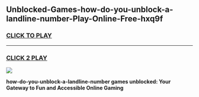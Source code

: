 
## Unblocked-Games-how-do-you-unblock-a-landline-number-Play-Online-Free-hxq9f
<h3>
<a href="https://premium76.site?title=how-do-you-unblock-a-landline-number&ref=26A">CLICK TO PLAY</a></h3>
<hr>

<h3>
<a href="https://premium76.site?title=how-do-you-unblock-a-landline-number&ref=26A">CLICK 2 PLAY</a>
  
</h3>

<a href="https://premium76.site?title=how-do-you-unblock-a-landline-number&ref=26A"><img src="https://clearcache.store/games.png"></a>


**how-do-you-unblock-a-landline-number games unblocked: Your Gateway to Fun and Accessible Online Gaming**
